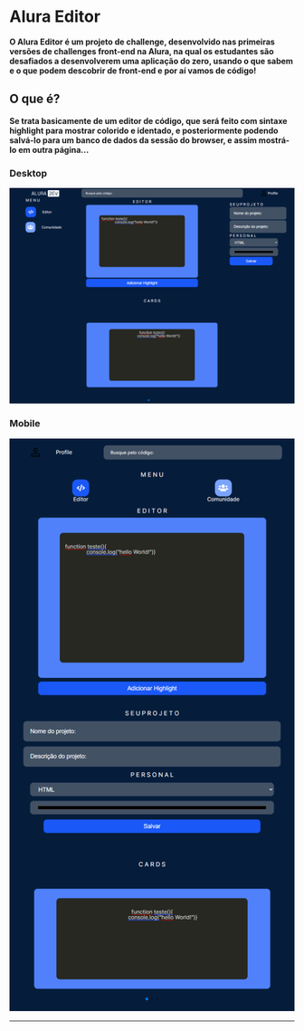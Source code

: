 # Alura Editor

**O Alura Editor é um projeto de challenge, desenvolvido nas primeiras versões de challenges front-end na Alura, na qual os estudantes são desafiados a desenvolverem uma aplicação do zero, usando o que sabem e o que podem descobrir de front-end e por aí vamos de código!**

## O que é?
**Se trata basicamente de um editor de código, que será feito com sintaxe highlight para mostrar colorido e identado, e posteriormente podendo salvá-lo para um banco de dados da sessão do browser, e assim mostrá-lo em outra página...**

### Desktop

<img src="https://github.com/JoaoIto/AluraEditor/blob/main/public/desktop.png">

### Mobile

<img src="https://github.com/JoaoIto/AluraEditor/blob/main/public/mobile.png">

---